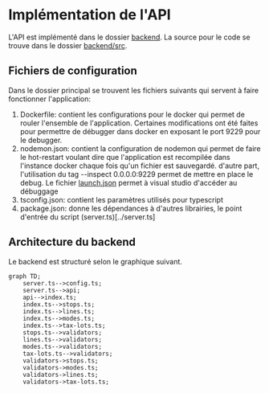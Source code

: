 # Implémentation de l'API

L'API est implémenté dans le dossier [backend](../../backend). La source pour le code se trouve dans le dossier [backend/src](../../backend/src). 
## Fichiers de configuration
Dans le dossier principal se trouvent les fichiers suivants qui servent à faire fonctionner l'application:
1. Dockerfile: contient les configurations pour le docker qui permet de rouler l'ensemble de l'application. Certaines modifications ont été faites pour permettre de débugger dans docker en exposant le port 9229 pour le debugger.
2. nodemon.json: contient la configuration de nodemon qui permet de faire le hot-restart voulant dire que l'application est recompilée dans l'instance docker chaque fois qu'un fichier est sauvegardé. d'autre part, l'utilisation du tag --inspect 0.0.0.0:9229 permet de mettre en place le debug. Le fichier [launch.json](../../.vscode/launch.json) permet à visual studio d'accéder au débuggage
3. tsconfig.json: contient les paramètres utilisés pour typescript
4. package.json: donne les dépendances à d'autres librairies, le point d'entrée du script (server.ts)[../server.ts]

## Architecture du backend

Le backend est structuré selon le graphique suivant.
```mermaid
graph TD;
    server.ts-->config.ts;
    server.ts-->api;
    api-->index.ts;
    index.ts-->stops.ts;
    index.ts-->lines.ts;
    index.ts-->modes.ts;
    index.ts-->tax-lots.ts;
    stops.ts-->validators;
    lines.ts-->validators;
    modes.ts-->validators;
    tax-lots.ts-->validators;
    validators->stops.ts;
    validators->modes.ts;
    validators->lines.ts;
    validators->tax-lots.ts;
```
